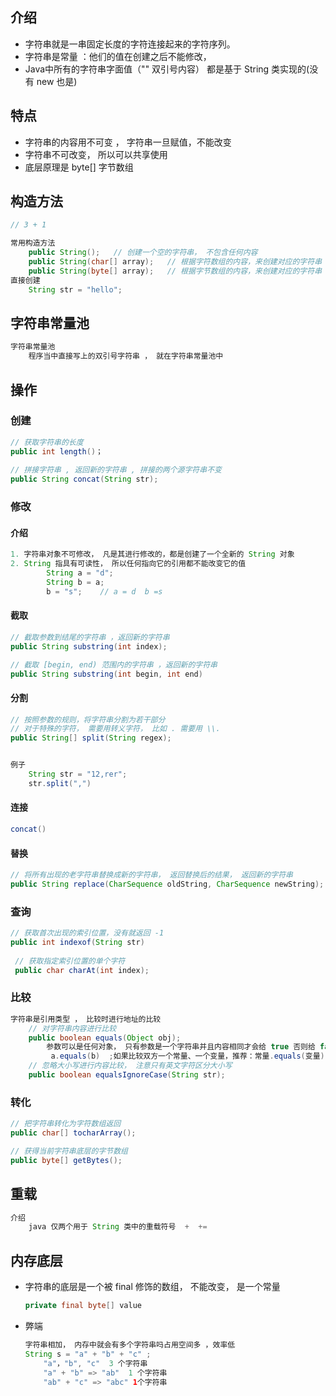 ## 介绍

*   字符串就是一串固定长度的字符连接起来的字符序列。
*   字符串是常量 ：他们的值在创建之后不能修改， 
*   Java中所有的字符串字面值（"" 双引号内容） 都是基于 String 类实现的(没有 new 也是)

## 特点

* 字符串的内容用不可变 ， 字符串一旦赋值，不能改变
* 字符串不可改变， 所以可以共享使用
* 底层原理是 byte[]  字节数组



## 构造方法

```java
// 3 + 1

常用构造方法
    public String();   // 创建一个空的字符串， 不包含任何内容
	public String(char[] array);   // 根据字符数组的内容，来创建对应的字符串
	public String(byte[] array);   // 根据字节数组的内容，来创建对应的字符串  
直接创建
    String str = "hello";
```



## 字符串常量池

```java
字符串常量池
    程序当中直接写上的双引号字符串 ， 就在字符串常量池中
```



## 操作

### 创建

```java
// 获取字符串的长度
public int length()；
    
// 拼接字符串 , 返回新的字符串 , 拼接的两个源字符串不变
public String concat(String str);
```



### 修改

#### 介绍

```java
1. 字符串对象不可修改， 凡是其进行修改的，都是创建了一个全新的 String 对象
2. String 指具有可读性， 所以任何指向它的引用都不能改变它的值
        String a = "d";
        String b = a;	
        b = "s";	// a = d  b =s
```

#### 截取

```java
// 截取参数到结尾的字符串 ，返回新的字符串
public String substring(int index);

// 截取 [begin, end) 范围内的字符串 ，返回新的字符串
public String substring(int begin, int end)
```

#### 分割

```java
// 按照参数的规则，将字符串分割为若干部分
// 对于特殊的字符， 需要用转义字符， 比如 . 需要用 \\.
public String[] split(String regex);


例子
    String str = "12,rer";
	str.split(",")
```

#### 连接

```java
concat()
```

#### 替换

```java
// 将所有出现的老字符串替换成新的字符串， 返回替换后的结果， 返回新的字符串
public String replace(CharSequence oldString, CharSequence newString);
```



### 查询

```java
// 获取首次出现的索引位置，没有就返回 -1
public int indexof(String str)
    
 // 获取指定索引位置的单个字符
 public char charAt(int index);
```



### 比较

```java
字符串是引用类型 ， 比较时进行地址的比较
    // 对字符串内容进行比较
    public boolean equals(Object obj); 
		参数可以是任何对象， 只有参数是一个字符串并且内容相同才会给 true 否则给 false
         a.equals(b)  ;如果比较双方一个常量、一个变量，推荐：常量.equals(变量)
    // 忽略大小写进行内容比较， 注意只有英文字符区分大小写
    public boolean equalsIgnoreCase(String str); 
```











### 转化

```java
// 把字符串转化为字符数组返回
public char[] tocharArray();

// 获得当前字符串底层的字节数组
public byte[] getBytes();  


```



## 重载

```java
介绍
    java 仅两个用于 String 类中的重载符号  +  +=
```



## 内存底层

* 字符串的底层是一个被 final 修饰的数组， 不能改变， 是一个常量

    ```java
    private final byte[] value
    
    
    ```

* 弊端

    ```java 
    字符串相加， 内存中就会有多个字符串吗占用空间多 ，效率低
    String s = "a" + "b" + "c" ;
    	"a"，"b", "c"  3 个字符串
        "a" + "b" => "ab"  1 个字符串
        "ab" + "c" => "abc" 1个字符串
            
    ```

    